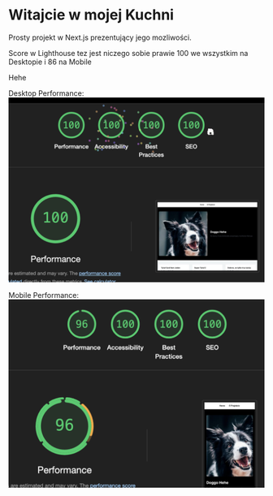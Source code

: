 # Witajcie w mojej Kuchni

Prosty projekt w Next.js prezentujący jego mozliwości.

Score w Lighthouse tez jest niczego sobie prawie 100 we wszystkim na Desktopie i 86 na Mobile 

Hehe

Desktop Performance:
![no elo](image-1.png)

Mobile Performance:
![alt text](image.png)